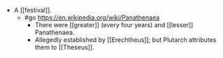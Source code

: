 - A [[festival]].
  - #go https://en.wikipedia.org/wiki/Panathenaea
    - There were [[greater]] (every four years) and [[lesser]] Panathenaea.
    - Allegedly established by [[Erechtheus]]; but Plutarch attributes them to [[Theseus]].
